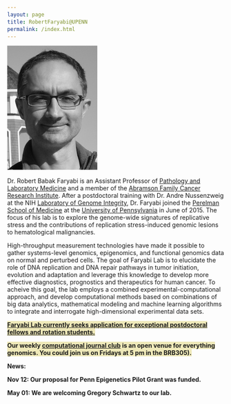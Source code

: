 ```yaml
---
layout: page
title: RobertFaryabi@UPENN 
permalink: /index.html
---
```


![Prof. R. B. Faryabi](assets/photo.jpg)

Dr. Robert Babak Faryabi is an Assistant Professor of [Pathology and Laboratory Medicine](http://pathology.med.upenn.edu/) and a member of the [Abramson Family Cancer Research Institute](http://www.afcri.upenn.edu/). After a postdoctoral training with Dr. Andre Nussenzweig at the NIH [Laboratory of Genome Integrity](https://ccr.cancer.gov/Laboratory-of-Genome-Integrity), Dr. Faryabi joined the [Perelman School of Medicine](http://www.med.upenn.edu/) at the [University of Pennsylvania](http://www.upenn.edu/) in June of 2015. The focus of his lab is to explore the genome-wide signatures of replicative stress and the contributions of replication stress-induced genomic lesions to hematological malignancies.

High-throughput measurement technologies have made it possible to gather systems-level genomics, epigenomics, and functional genomics data on normal and perturbed cells. The goal of Faryabi Lab is to elucidate the role of DNA replication and DNA repair pathways in tumor initiation, evolution and adaptation and leverage this knowledge to develop more effective diagnostics, prognostics and therapeutics for human cancer. To acheive this goal, the lab employs a combined experimental-computational approach, and develop computational methods based on combinations of big data analytics, mathematical modeling and machine learning algorithms to integrate and interrogate high-dimensional experimental data sets.

<strong><span style="background-color:rgba(239, 233, 185, 1)">[Faryabi Lab currently seeks application for exceptional postdoctoral fellows and rotation students.](positions.html)</span><strong>

<strong><span style="background-color:rgba(239, 233, 185, 1)">Our weekly [computational journal club](https://github.com/VahediLab/ComputationalJournalClub/blob/master/Schedule.md) is an open venue for everything genomics. You could join us on Fridays at 5 pm in the BRB305).</span><strong>

<strong>News:<strong>

Nov 12: Our proposal for Penn Epigenetics Pilot Grant was funded.

May 01: We are welcoming Gregory Schwartz to our lab.

<!--<strong><span style="background-color:rgba(0, 0, 0, 0.0970588)">[Faryabi Lab currently seeks application from exceptional postdoctoral and graduate students.](/positions.html/)</span><strong>-->


